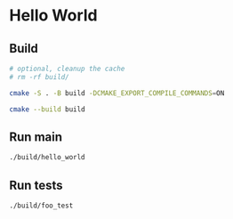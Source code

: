 # Hello World

## Build

```bash
# optional, cleanup the cache
# rm -rf build/

cmake -S . -B build -DCMAKE_EXPORT_COMPILE_COMMANDS=ON

cmake --build build
```

## Run main

```bash
./build/hello_world
```

## Run tests

```bash
./build/foo_test
```
